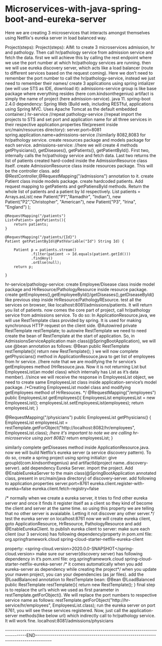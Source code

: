 # Microservices-with-java-spring-boot-and-eureka-server
Here we are creating 3 microservices that interacts amongst themselves using Netflix's eureka server in load balanced way.


Project(steps):
Project(steps):
AIM: to create 3 microservices admission, hr and pathology. Then call hr/pathology service from admission service and fetch the data.
first we will achieve this by calling the rest endpoint where we use the port number at which hr/pathology services are running.
then we will use eureka discovery server, which acts like a load balancer (route to different services based on the request coming). Here we don’t need to remember the port number to call the hr/pathology-service, instead we just need to remember their names/
 create 3 applications using spring intializer (we will use STS as IDE, download it):
admissions-service
group is like base package where everything resides (here com.kindsonthegenius)
artifact is simply the name of project (here admission-service).
java 11.
spring-boot 2.4.0
dependency: Spring Web (Build web, including RESTful, applications using Spring MVC. Uses Apache Tomcat as the default embedded container.)
hr-service //repeat
pathology-service //repeat 
import the projects to STS and set port and application name for all three services in their respective application.properties file(present inside src/main/resources directory):
server.port=8081
spring.application.name=admissions-service //similarly 8082,8083 for hr/pathology service.
create resources package and models package for each service.
admissions-service:
//here we will create 4 methods getPhysicians(), getDiseases(), getPatients(), getPatientById().  First two, internally calls the hr/pathology service and fetch data. Last two returns the list of patients created hard-coded inside the AdmissionResource class itself.
create AdmissionResource class inside resources package. This will be the controller class.
add @RestController,@RequestMapping("/admissions") annotation to it. 
create Patient class inside models package. 
create hardcoded patients. Add request mapping to getPatients and getPatiensById methods. Return the whole list of patients and a patient by Id respectively.
    List<Patient> patients = Arrays.asList(
            new Patient("P1","Ramadhir", "Indian"),
            new Patient("P2","Christopher", "American"),
            new Patient("P3", "Irina", "England")
            );
    
    @RequestMapping("/patients")
    List<Patient> getPatients(){
        return patients;
    }
    
    @RequestMapping("/patients/{Id}")
    Patient getPatientById(@PathVariable("Id") String Id) {
        
        Patient p = patients.stream()
                .filter(patient -> Id.equals(patient.getId()))
                .findAny()
                .orElse(null);
        return p;
        
    }
hr-service/pathology-service:
create Employee/Disease class inside model package and HrResource/PathologyResource inside resource package.
create getEmployees(),getEmployeeById()/getDiseases(),getDiseaseById() like previous step inside HrResource/PathologyREsource.
test all the services on browser, like localhost:8081/admissions/patients. It will return you list of patients.
now comes the core part of project, call hr/pathology service from admissions service. To do so:
In ApplicationResource.java, we will use RestTemplate class provided by spring. It is used for making synchronous HTTP request on the client side.
@Autowired
private RestTemplate restTemplate;
to autowire RestTemplate we need to need create the bean of RestTemplate at the start of application. So, in AdmissionsServiceApplication main class(@SpringBootApplication), we will use @bean annotation as follows:
@Bean
public RestTemplate restTemplate(){
   return new RestTemplate();
}
we will now complete getPhysicians() method in ApplicationResouce.java to get list of employees from hr service.
//here note that we are modifying the hr service’s getEmployees method (HrResouce.java. Now it is not returning List<Employee>  but EmployeesList(an model class) which internally has List<Employee> as it’s data member).
//since we will receive the response in EmployeesList object, we need to create same EmployeesList class inside application-service’s model package.
/*Creating EmployeesList model class and modifying getEmployees method of HrResouces. */
@RequestMapping("/employees")
public EmployeesList getEmployees(){
   EmployeesList employeesList = new EmployeesList();
   employeesList.setEmployeesList(employees);
   return employeesList;
}


@RequestMapping("/physicians")
    public EmployeesList getPhysicians() {
        EmployeesList employeesList = restTemplate.getForObject("http://localhost:8082/hr/employees", EmployeesList.class);
        /*here it's important to note we are calling hr-microservice using port 8082*/
        return employeesList;
    }
    
similarly complete getDiseases method inside ApplicationResource.java.
now we will build Netflix’s eureka server (a service discovery pattern). To do so, create a spring project using spring initializr:
give groupId(com.kindsonthegenius) and artifactId(project name..discovery-server).
add dependency Eureka Server.
import the project.
Add @EnableEurekaServer to the main class(@SpringBootApplication annotated class, present in src/main/java directory) of discovery-server.
add following to application.properties
server.port=8761
eureka.client.register-with-eureka=false
eureka.client.fetch-registry=false

/* normally when we create a eureka server, it tries to find other eureka server and once it finds it register itself as a client so they kind of become the client and server at the same time.
so using this property we are telling that no other server is avaialable. Letting it not discover any other server.*/
test the eureka server on localhost:8761
now we will create eureka client, goto ApplicationResource, HrResource, PathologyResource and add @EnableEurekaClient.
to publish eureka client to server:
make sure each client (our 3 services) has following dependency/property in pom.xml file:
<dependency>
   <groupId>org.springframework.cloud</groupId>
   <artifactId>spring-cloud-starter-netflix-eureka-client</artifactId>
</dependency>

property:
<spring-cloud.version>2020.0.0-SNAPSHOT</spring-cloud.version>
make sure our server(discovery server) has following dependency in it’s pom.xml file:
<dependency>
   <groupId>org.springframework.cloud</groupId>
   <artifactId>spring-cloud-starter-netflix-eureka-server</artifactId>
</dependency>
/* it comes automatically when you add eureka-server as dependency while creating the project*/
when you update your maven project, you can your dependencies (as jar files).
add the @LoadBalanced annotation to RestTemplate bean:
@Bean
@LoadBalanced
public RestTemplate restTemplate(){
   return new RestTemplate();
}
final step is to replace the url’s which we used as first parameter in restTemplate.getForObject(). We will replace the port numbers to respective service name as follows:
restTemplate.getForObject("http://hr-service/hr/employees", EmployeesList.class);
run the eureka server on port 8761, you will see these services registered. Now, just call the application-server methods(like below url) which indirectly call to hr/pathology service. It will work fine.
localhost:8081/admissions/physicians

-----------------------------------------------------------------------------------------END--------------------------------------------------------------------------------------

